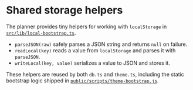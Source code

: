 # Shared storage helpers

The planner provides tiny helpers for working with `localStorage` in [`src/lib/local-bootstrap.ts`](../src/lib/local-bootstrap.ts).

- `parseJSON(raw)` safely parses a JSON string and returns `null` on failure.
- `readLocal(key)` reads a value from `localStorage` and parses it with `parseJSON`.
- `writeLocal(key, value)` serializes a value to JSON and stores it.

These helpers are reused by both `db.ts` and `theme.ts`, including the static bootstrap logic shipped in [`public/scripts/theme-bootstrap.js`](../public/scripts/theme-bootstrap.js).
